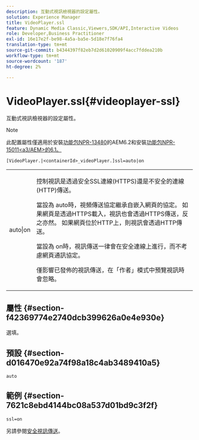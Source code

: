 ```yaml
---
description: 互動式視訊檢視器的設定屬性。
solution: Experience Manager
title: VideoPlayer.ssl
feature: Dynamic Media Classic,Viewers,SDK/API,Interactive Videos
role: Developer,Business Practitioner
exl-id: 16e17e2f-be98-4a5a-ba5e-5d18e7f76fa4
translation-type: tm+mt
source-git-commit: b4344397f82eb7d2d61020909f4acc7fddea210b
workflow-type: tm+mt
source-wordcount: '187'
ht-degree: 2%

---
```


# VideoPlayer.ssl{#videoplayer-ssl}

互動式視訊檢視器的設定屬性。

>[!NOTE]
>
>此配置屬性僅適用於安裝[功能包NPR-13480](https://www.adobeaemcloud.com/content/marketplace/marketplaceProxy.html?packagePath=/content/companies/public/adobe/packages/cq620/featurepack/cq-6.2.0-featurepack-13480)的AEM6.2和安裝[功能包NPR-15011&lt;a3/AEM>的6.1。](https://www.adobeaemcloud.com/content/marketplace/marketplaceProxy.html?packagePath=/content/companies/public/adobe/packages/cq610/featurepack/cq-6.1.0-featurepack-15011)

`[VideoPlayer.|<containerId>_videoPlayer.]ssl=auto|on`

<table id="table_C616483932C2482CA9794DDD7313FD7C"> 
 <tbody> 
  <tr> 
   <td colname="col1"> <p> <span class="codeph"> auto|on</span> </p> </td> 
   <td colname="col2"> <p> 控制視訊是透過安全SSL連線(HTTPS)還是不安全的連線(HTTP)傳送。 </p> <p>當設為<span class="codeph"> auto</span>時，視頻傳送協定繼承自嵌入網頁的協定。 如果網頁是透過HTTPS載入，視訊也會透過HTTPS傳送，反之亦然。 如果網頁位於HTTP上，則視訊會透過HTTP傳送。 </p> <p>當設為<span class="codeph"> on</span>時，視訊傳送一律會在安全連線上進行，而不考慮網頁通訊協定。 </p> <p>僅影響已發佈的視訊傳送，在「作者」模式中預覽視訊時會忽略。 </p> </td> 
  </tr> 
 </tbody> 
</table>

## 屬性 {#section-f42369774e2740dcb399626a0e4e930e}

選填。

## 預設 {#section-d016470e92a74f98a18c4ab3489410a5}

`auto`

## 範例 {#section-7621c8ebd4144bc08a537d01bd9c3f2f}

```
ssl=on
```

<!--<a id="section_5943AC73316749C68761FF7F74DA7547"></a>-->

另請參閱[安全視訊傳送](../../../c-html5-aem-asset-viewers/c-html5-aem-int-video/c-html5-aem-int-video-securevideodelivery.md#concept-13f66fdd4a52494aa516cd0f36fdac27)。
